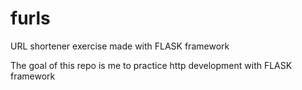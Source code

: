 # furls
URL shortener exercise made with FLASK framework

The goal of this repo is me to practice http development with FLASK framework
